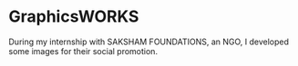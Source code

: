 # GraphicsWORKS
During my internship with SAKSHAM FOUNDATIONS, an NGO, I developed some images for their social promotion.
